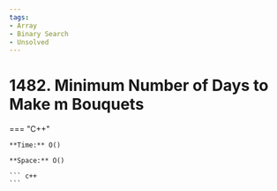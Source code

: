 ```yaml
---
tags:
- Array
- Binary Search
- Unsolved
---
```



# 1482. Minimum Number of Days to Make m Bouquets

=== "C++"

    **Time:** O()

    **Space:** O()

    ``` c++
    ```